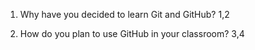 1. Why have you decided to learn Git and GitHub?
1,2

2. How do you plan to use GitHub in your classroom?
3,4
